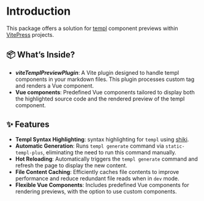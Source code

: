 # Introduction

This package offers a solution for [templ](https://templ.guide/) component previews within [VitePress](https://vitepress.dev/) projects.

## 📦 What’s Inside?

- **_viteTemplPreviewPlugin_**: A Vite plugin designed to handle templ components in your markdown files. This plugin processes custom tag and renders a Vue component.
- **Vue components**: Predefined Vue components tailored to display both the highlighted source code and the rendered preview of the templ component.

## :sparkles: Features

- **Templ Syntax Highlighting**: syntax highlighting for `templ` using [shiki](https://shiki.style).
- **Automatic Generation**: Runs `templ generate` command via `static-templ-plus`, eliminating the need to run this command manually.
- **Hot Reloading**: Automatically triggers the `templ generate` command and refresh the page to display the new content.
- **File Content Caching**: Efficiently caches file contents to improve performance and reduce redundant file reads when in `dev` mode.
- **Flexible Vue Components**: Includes predefined Vue components for rendering previews, with the option to use custom components.
